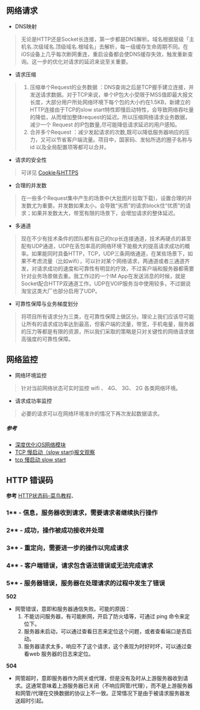 ## 网络请求

* DNS映射
> 无论是HTTP还是Socket长连接，第一步都是DNS解析。域名根据层级「主机名.次级域名.顶级域名.根域名」去解析，每一级缓存生命周期不同。在iOS设备上几乎每次断网重连，重启设备都会使DNS缓存失效，触发重新查询。这一步的优化对请求的延迟来说至关重要。

* 请求压缩

> 1. 压缩单个Request的业务数据 ：DNS查询之后是TCP握手建立连接，并发送请求数据。对于TCP来说，单个IP包大小受限于MSS值即最大报文长度，大部分用户所处网络环境下每个包的大小约在1.5KB，新建立的HTTP连接由于TCP的slow start特性即慢启动特性，会导致网络吞吐量的降低，从而增加整体request的延迟。所以压缩网络请求业务数据，减少一个 Request 的IP包数量,尽可能降低请求延迟的用户感知。   
> 2. 合并多个Request ：减少发起请求的次数,既可以降低服务器响应的压力，又可以节省客户端流量。项目中，国家码、发帖所选的圈子名称与 id 以及全局配置项等都可以合并。

* 请求的安全性
> 可详见 [Cookie与HTTPS](https://github.com/itwyhuaing/OC-WYH/tree/master/Cookie与HTTPS)

* 合理的并发数
> 在一些多个Request集中产生的场景中(大批图片拉取下载)，设置合理的并发数尤为重要。并发数如果太小，会导致“劣质”的请求block住“优质”的请求；如果并发数太大，带宽有限的场景下，会增加请求的整体延迟。

* 多通道
> 现在不少有技术条件的团队都有自己的tcp长连接通道，技术再硬点的甚至配有UDP通道，UDP在丢包率高的网络环境下能极大的提高请求成功的概率。如果能同时具备HTTP，TCP，UDP三条网络通道，在某些场景下，如果不考虑流量（比如wifi），可以针对某个网络请求，两通道或者三通道齐发，对请求成功的速度和可靠性有明显的疗效，不过客户端和服务器都需要针对业务场景做去重。我工作过的一个IM App在发送消息的时候，就是Socket配合HTTP双通道工作。UDP在VOIP服务当中使用较多，不过据说淘宝这类大厂也部分启用了UDP。

* 可靠性保障与业务梯度划分
> 将项目所有请求分为三类，在可靠性保障上做区分。理论上我们应该尽可能让所有的请求成功率达到最高，但客户端的流量，带宽，手机电量，服务器的压力等都是有限的资源，所以我们采取的策略是只对关键性的网络请求做高强度的可靠性保障。


## 网络监控

* 网络环境监控
> 针对当前网络状态可实时监控 wifi 、 4G、 3G、 2G 各类网络环境。

* 请求成功率监控
> 必要的请求可以在网络环境准许的情况下再次发起数据请求。

##### 参考
* [深度优化iOS网络模块](http://www.cocoachina.com/ios/20161115/18085.html)
* [TCP 慢启动（slow start)报文观察](http://blog.csdn.net/abccheng/article/details/50504874)
* [tcp 慢启动 slow start](http://blog.csdn.net/huoqubing/article/details/6146696)


## HTTP 错误码

**参考**
[HTTP状态码-菜鸟教程](https://www.runoob.com/http/http-status-codes.html)、

### 1** - 信息，服务器收到请求，需要请求者继续执行操作

### 2** - 成功，操作被成功接收并处理

### 3** - 重定向，需要进一步的操作以完成请求

### 4** - 客户端错误，请求包含语法错误或无法完成请求


### 5** - 服务器错误，服务器在处理请求的过程中发生了错误

**502**
* 网管错误，意即和服务器通信失败。可能的原因：
  1. 不能访问服务器，有可能断网，开启了防火墙等，可通过 ping 命令来定位下。
  2. 服务器未启动，可以通过查看日志来定位这个问题，或者查看端口是否启动。
  3. 服务器请求太多，响应不了这个请求，这个表现为时好时坏，可以通过查看web 服务器的日志来定位。

**504**
* 网管超时，意即服务器作为网关或代理，但是没有及时从上游服务器收到请求。这通常意味着上游服务器已关闭（不响应网管/代理），而不是上游服务器和网管/代理在交换数据的协议上不一致。正常情况下是由于被请求服务器发送超时引起。
